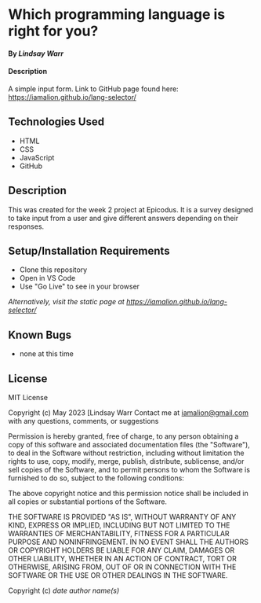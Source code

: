 # Which programming language is right for you?

#### By _**Lindsay Warr**_

#### Description
A simple input form. 
Link to GitHub page found here: https://iamalion.github.io/lang-selector/

## Technologies Used

* HTML
* CSS
* JavaScript
* GitHub

## Description

This was created for the week 2 project at Epicodus. It is a survey designed to take input from a user and give different answers depending on their responses.

## Setup/Installation Requirements 

* Clone this repository
* Open in VS Code 
* Use "Go Live" to see in your browser

_Alternatively, visit the static page at https://iamalion.github.io/lang-selector/_

## Known Bugs

* none at this time

## License

MIT License

Copyright (c) May 2023 [Lindsay Warr
Contact me at iamalion@gmail.com with any questions, comments, or suggestions

Permission is hereby granted, free of charge, to any person obtaining a copy
of this software and associated documentation files (the "Software"), to deal
in the Software without restriction, including without limitation the rights
to use, copy, modify, merge, publish, distribute, sublicense, and/or sell
copies of the Software, and to permit persons to whom the Software is
furnished to do so, subject to the following conditions:

The above copyright notice and this permission notice shall be included in all
copies or substantial portions of the Software.

THE SOFTWARE IS PROVIDED "AS IS", WITHOUT WARRANTY OF ANY KIND, EXPRESS OR
IMPLIED, INCLUDING BUT NOT LIMITED TO THE WARRANTIES OF MERCHANTABILITY,
FITNESS FOR A PARTICULAR PURPOSE AND NONINFRINGEMENT. IN NO EVENT SHALL THE
AUTHORS OR COPYRIGHT HOLDERS BE LIABLE FOR ANY CLAIM, DAMAGES OR OTHER
LIABILITY, WHETHER IN AN ACTION OF CONTRACT, TORT OR OTHERWISE, ARISING FROM,
OUT OF OR IN CONNECTION WITH THE SOFTWARE OR THE USE OR OTHER DEALINGS IN THE
SOFTWARE.

Copyright (c) _date_ _author name(s)_